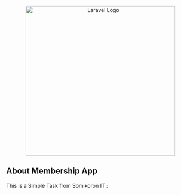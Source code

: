 <p align="center">
    <a href="https://www.codersujon.com/MmsApp" target="_blank">
        <img src="https://raw.githubusercontent.com/laravel/art/master/logo-lockup/5%20SVG/2%20CMYK/1%20Full%20Color/laravel-logolockup-cmyk-red.svg" width="400" alt="Laravel Logo">
    </a>
</p>


## About Membership App

This is a Simple Task from Somikoron IT :









